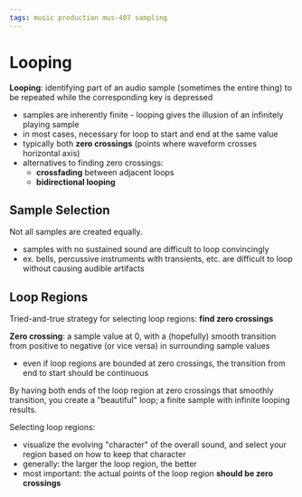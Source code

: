 ```yaml
---
tags: music production mus-407 sampling
---
```


# Looping

**Looping**: identifying part of an audio sample (sometimes the entire thing) to be repeated while the corresponding key is depressed

- samples are inherently finite - looping gives the illusion of an infinitely playing sample
- in most cases, necessary for loop to start and end at the same value
- typically both **zero crossings** (points where waveform crosses horizontal axis)
- alternatives to finding zero crossings:
  - **crossfading** between adjacent loops
  - **bidirectional looping**

## Sample Selection

Not all samples are created equally.

- samples with no sustained sound are difficult to loop convincingly
- ex. bells, percussive instruments with transients, etc. are difficult to loop without causing audible artifacts

## Loop Regions

Tried-and-true strategy for selecting loop regions: **find zero crossings**

**Zero crossing**: a sample value at 0, with a (hopefully) smooth transition from positive to negative (or vice versa) in surrounding sample values

- even if loop regions are bounded at zero crossings, the transition from end to start should be continuous

By having both ends of the loop region at zero crossings that smoothly transition, you create a "beautiful" loop; a finite sample with infinite looping results.

Selecting loop regions:

- visualize the evolving "character" of the overall sound, and select your region based on how to keep that character
- generally: the larger the loop region, the better
- most important: the actual points of the loop region **should be zero crossings**

